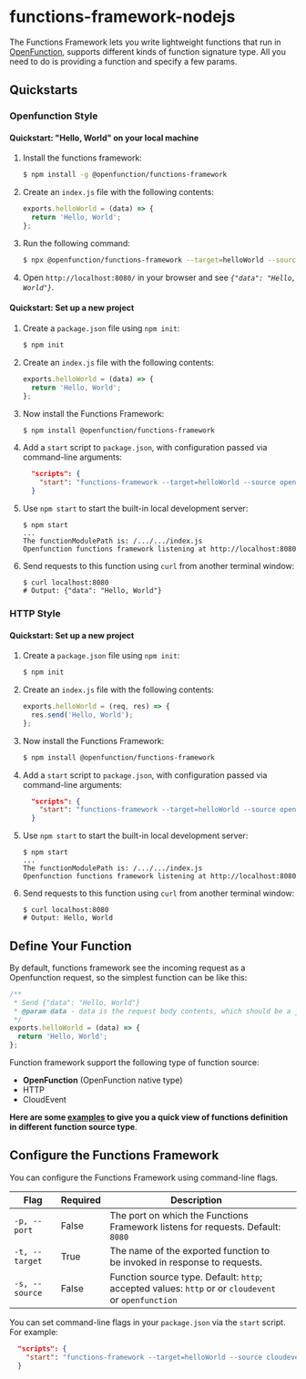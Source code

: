 # functions-framework-nodejs

The Functions Framework lets you write lightweight functions that run in [OpenFunction](https://github.com/OpenFunction/OpenFunction), supports different kinds of function signature type. All you need to do is providing a function and specify a few params.

## Quickstarts

### Openfunction Style

#### Quickstart: "Hello, World" on your local machine

1. Install the functions framework:

   ```bash
   $ npm install -g @openfunction/functions-framework
   ```

2. Create an `index.js` file with the following contents:

   ```js
   exports.helloWorld = (data) => {
     return 'Hello, World';
   };
   ```

3. Run the following command:

   ```bash
   $ npx @openfunction/functions-framework --target=helloWorld --source openfunction
   ```

4. Open `http://localhost:8080/` in your browser and see *`{"data": "Hello, World"}`*.

#### Quickstart: Set up a new project

1. Create a `package.json` file using `npm init`:

   ```bash
   $ npm init
   ```

2. Create an `index.js` file with the following contents:

   ```js
   exports.helloWorld = (data) => {
     return 'Hello, World';
   };
   ```

3. Now install the Functions Framework:

   ```bash
   $ npm install @openfunction/functions-framework
   ```

4. Add a `start` script to `package.json`, with configuration passed via command-line arguments:

   ```json
     "scripts": {
       "start": "functions-framework --target=helloWorld --source openfunction"
     }
   ```

5. Use `npm start` to start the built-in local development server:

   ```shell
   $ npm start
   ...
   The functionModulePath is: /.../.../index.js
   Openfunction functions framework listening at http://localhost:8080
   ```

6. Send requests to this function using `curl` from another terminal window:

   ```shell
   $ curl localhost:8080
   # Output: {"data": "Hello, World"}
   ```

### HTTP Style

#### Quickstart: Set up a new project

1. Create a `package.json` file using `npm init`:

   ```bash
   $ npm init
   ```

2. Create an `index.js` file with the following contents:

   ```js
   exports.helloWorld = (req, res) => {
     res.send('Hello, World');
   };
   ```

3. Now install the Functions Framework:

   ```bash
   $ npm install @openfunction/functions-framework
   ```

4. Add a `start` script to `package.json`, with configuration passed via command-line arguments:

   ```json
     "scripts": {
       "start": "functions-framework --target=helloWorld --source openfunction http"
     }
   ```

5. Use `npm start` to start the built-in local development server:

   ```shell
   $ npm start
   ...
   The functionModulePath is: /.../.../index.js
   Openfunction functions framework listening at http://localhost:8080
   ```

6. Send requests to this function using `curl` from another terminal window:

   ```shell
   $ curl localhost:8080
   # Output: Hello, World
   ```

## Define Your Function

By default, functions framework see the incoming request as a Openfunction request, so the simplest function can be like this:

```js
/**
 * Send {"data": "Hello, World"}
 * @param data - data is the request body contents, which should be a json object
 */
exports.helloWorld = (data) => {
  return 'Hello, World';
};
```

Function framework support the following type of function source:

* **OpenFunction** (OpenFunction native type)
* HTTP
* CloudEvent

**Here are some [examples](doc/function-examples.md) to give you a quick view of functions definition in different function source type**.

## Configure the Functions Framework

You can configure the Functions Framework using command-line flags.

| Flag           | Required | Description                                                  |      |
| -------------- | -------- | ------------------------------------------------------------ | ---- |
| `-p, --port`   | False    | The port on which the Functions Framework listens for requests. Default: `8080` |      |
| `-t, --target` | True     | The name of the exported function to be invoked in response to requests. |      |
| `-s, --source` | False    | Function source type. Default: `http`; accepted values: `http` or  or `cloudevent` or `openfunction` |      |

You can set command-line flags in your `package.json` via the `start` script. For example:

```json
  "scripts": {
    "start": "functions-framework --target=helloWorld --source cloudevent"
  }
```

